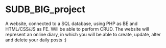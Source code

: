 # SUDB_BIG_project
A website, connected to a SQL database, using PHP as BE and HTML/CSS/JS as FE.
Will be able to perform CRUD.
The website will represent an online diary, in which you will be able to create, update, alter and delete your daily posts  :)


